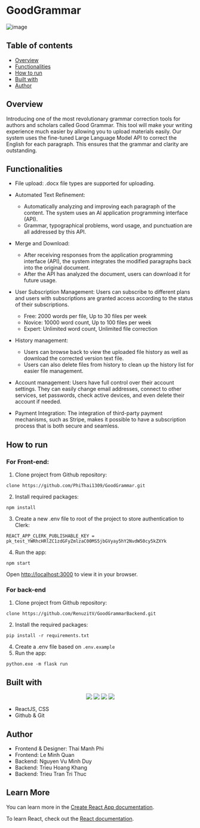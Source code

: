 # GoodGrammar
![image](https://github.com/PhiThai1309/GoodGrammar/assets/71892904/ce53fbb4-dade-46d7-bc08-6f5e87427db3)

## Table of contents
- [Overview](#Overview)
- [Functionalities](#Functionalities)
- [How to run](#How-to-run)
- [Built with](#Built-with)
- [Author](#author)

## Overview
Introducing one of the most revolutionary grammar correction tools for authors and scholars called Good Grammar. This tool will make your writing experience much easier by allowing you to upload materials easily. Our system uses the fine-tuned Large Language Model API to correct the English for each paragraph. This ensures that the grammar and clarity are outstanding.

## Functionalities
- File upload: .docx file types are supported for uploading.
- Automated Text Refinement:
  - Automatically analyzing and improving each paragraph of the content. The system uses an AI application programming interface (API).
  - Grammar, typographical problems, word usage, and punctuation are all addressed by this API.
- Merge and Download:
  -	After receiving responses from the application programming interface (API), the system integrates the modified paragraphs back into the original document.
  -	After the API has analyzed the document, users can download it for future usage.
- User Subscription Management: Users can subscribe to different plans and users with subscriptions are granted access according to the status of their subscriptions.
  - Free: 2000 words per file, Up to 30 files per week
  - Novice: 10000 word count, Up to 100 files per week
  - Expert: Unlimited word count, Unlimited file correction


- History management:
  -	Users can browse back to view the uploaded file history as well as download the corrected version text file.
  -	Users can also delete files from history to clean up the history list for easier file management.
- Account management: Users have full control over their account settings. They can easily change email addresses, connect to other services, set passwords, check active devices, and even delete their account if needed.
- Payment Integration: The integration of third-party payment mechanisms, such as Stripe, makes it possible to have a subscription process that is both secure and seamless.

## How to run
### For Front-end:
1.	Clone project from Github repository: 
```
clone https://github.com/PhiThai1309/GoodGrammar.git
```
2.	Install required packages:
```
npm install
```
3.	Create a new .env file to root of the project to store authentication to Clerk:
```
REACT_APP_CLERK_PUBLISHABLE_KEY = pk_test_YWRhcHRlZC1zdGFyZmlzaC00MS5jbGVyay5hY2NvdW50cy5kZXYk
```
4.	Run the app:
```
npm start
```
Open [http://localhost:3000](http://localhost:3000) to view it in your browser.

### For back-end
1.	Clone project from Github repository: 
```
clone https://github.com/RenuzitV/GoodGrammarBackend.git
```
2.	Install the required packages:
```
pip install -r requirements.txt
```
4.	Create a .env file based on `.env.example`
5.	Run the app:
```
python.exe -m flask run
```

## Built with
<p align="center">
  <img src="https://skillicons.dev/icons?i=js" />
  <img src="https://skillicons.dev/icons?i=css">
  <img src="https://skillicons.dev/icons?i=react">
  <img src="https://skillicons.dev/icons?i=vscode">
</p>

-	ReactJS, CSS
-	Github & Git

## Author
- Frontend & Designer: Thai Manh Phi
- Frontend: Le Minh Quan
- Backend: Nguyen Vu Minh Duy
- Backend: Trieu Hoang Khang
- Backend: Trieu Tran Tri Thuc

## Learn More

You can learn more in the [Create React App documentation](https://facebook.github.io/create-react-app/docs/getting-started).

To learn React, check out the [React documentation](https://reactjs.org/).

